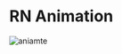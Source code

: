 # RN Animation
![aniamte](https://user-images.githubusercontent.com/99383162/225290793-7acb61d7-d6d8-4726-947c-a842ad49c287.gif)
